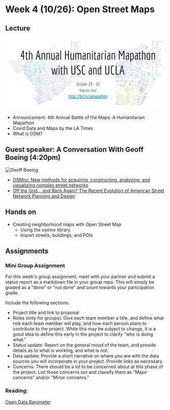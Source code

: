 
# Week 4 (10/26): Open Street Maps

## Lecture 
![Mapathon](images/2020mapathon.png)
- Announcement: 4th Annual Battle of the Maps: A Humanitarian Mapathon
- Covid Data and Maps by the LA Times
- What is OSM?

## Guest speaker: A Conversation With Geoff Boeing (4:20pm)

![Geoff Boeing](https://i1.wp.com/geoffboeing.com/wp-content/uploads/2014/08/geoff-boeing-headshot-1.jpg?resize=150%2C150&ssl=1)

*  [OSMnx: New methods for acquiring, constructing, analyzing, and
visualizing complex street networks](https://www.researchgate.net/publication/309738462_OSMnx_New_Methods_for_Acquiring_Constructing_Analyzing_and_Visualizing_Complex_Street_Networks)
*  [Off the Grid… and Back Again? The Recent Evolution of American Street Network Planning and Design](../../readings/boeing_off_the_grid_2020.pdf)

## Hands on
- Creating neighborhood maps with Open Street Map
    - Using the osmnx library
    - Import streets, buildings, and POIs
## Assignments

### Mini Group Assignment
For this week's group assignment, meet with your partner and submit a status report as a markdown file in your group repo. This will simply be graded as a "done" or "not done" and count towards your participation grade.

Include the following sections:
* Project title and link to proposal
* Roles (only for groups): Give each team member a title, and define what role each team member will play, and how each person plans to contribute to the project. While this may be subject to change, it is a good idea to define this early in the project to clarify "who is doing what."
* Status update: Report on the general mood of the team, and provide details as to what is working, and what is not.
* Data update: Provide a short narrative on where you are with the data sources you will incorporate in your project. Provide links as necessary.
* Concerns: There should be a lot to be concerned about at this phase of the project. List those concerns out and classify them as "Major concerns" and/or "Minor concenrs."

### Reading:
[Open Data Barometer](https://opendatabarometer.org/4thedition/report/)
